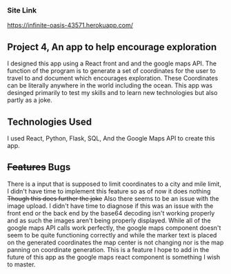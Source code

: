 ### Site Link
https://infinite-oasis-43571.herokuapp.com/
## Project 4, An app to help encourage exploration
I designed this app using a React front and and the google maps API. The function of the program is to generate a set of coordinates for the user to travel to and document which encourages exploration. These Coordinates can be literally anywhere in the world including the ocean. This app was desinged primarily to test my skills and to learn new technologies but also partly as a joke. 
## Technologies Used
I used React, Python, Flask, SQL, And the Google Maps API to create this app.
## ~~Features~~ Bugs
There is a input that is supposed to limit coordinates to a city and mile limit, I didn't have time to implement this feature so as of now it does nothing ~~Though this does further the joke~~ Also there seems to be an issue with the image upload. I didn't have time to diagnose if this was an issue with the front end or the back end by the base64 decoding isn't working properly and as such the images aren't being properly displayed. While all of the google maps API calls work perfectly, the google maps component doesn't seem to be quite functioning correctly and while the marker text is placed on the generated coordinates the map center is not changing nor is the map panning on coordinate generation. This is a feature I hope to add in the future of this app as the google maps react component is something I wish to master. 

